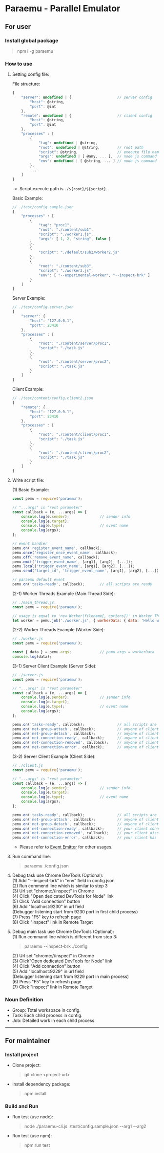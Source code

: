 # Paraemu - Parallel Emulator #

## For user ##

### Install global package ###

> npm i -g paraemu

### How to use ###

1. Setting config file:

    File structure:
    ```javascript
    {
        "server": undefined | {                     // server config
            "host": @string,
            "port": @int
        },
        "remote": undefined | {                     // client config
            "host": @string,
            "port": @int
        },
        "processes" : [
            {
                "tag": undefined | @string,
                "root": undefined | @string,        // root path
                "script": @string,                  // execute file name
                "args": undefined | [ @any, ... ],  // node js command line arguments
                "env": undefined | [ @string, ... ] // node js command line options
            },
            ...
        ]
    }
    ```

    * Script execute path is `./${root}/${script}`.

    Basic Example:
    ```javascript
    // ./test/config.sample.json
    {
        "processes" : [
            {
                "tag": "proc1",
                "root": "./content/sub1",
                "script": "./worker1.js",
                "args": [ 1, 2, "string", false ]
            },
            {
                "script": "./default/sub2/worker2.js"
            },
            {
                "root": "./content/sub3",
                "script": "./worker3.js",
                "env": [ "--experimental-worker", "--inspect-brk" ]
            }
        ]
    }
    ```

    Server Example:
    ```javascript
    // ./test/config.server.json
    {
        "server": {
            "host": "127.0.0.1",
            "port": 23410
        },
        "processes" : [
            {
                "root": "./content/server/proc1",
                "script": "./task.js"
            },
            {
                "root": "./content/server/proc2",
                "script": "./task.js"
            }
        ]
    }
    ```

    Client Example:
    ```javascript
    // ./test/content/config.client2.json
    {
        "remote": {
            "host": "127.0.0.1",
            "port": 23410
        },
        "processes" : [
            {
                "root": "./content/client/proc1",
                "script": "./task.js"
            },
            {
                "root": "./content/client/proc2",
                "script": "./task.js"
            }
        ]
    }
    ```

2. Write script file:

    (1) Basic Example:
    ```javascript
    const pemu = require('paraemu');

    // "...args" is "rest parameter"
    const callback = (e, ...args) => {
        console.log(e.sender);              // sender info
        console.log(e.target);
        console.log(e.type);                // event name
        console.log(args);
    };

    // event handler
    pemu.on('register_event_name', callback);                               // register event
    pemu.once('register_once_event_name', callback);                        // register event once
    pemu.off('remove_event_name', callback);                                // remove event
    pemu.emit('trigger_event_name', [arg1], [arg2], [...]);                 // trigger event (broadcast)
    pemu.local('trigger_event_name', [arg1], [arg2], [...]);                // trigger event (local group)
    pemu.send('target_id', 'trigger_event_name', [arg1], [arg2], [...]);    // trigger event (target group)

    // paraemu default event
    pemu.on('tasks-ready', callback);       // all scripts are ready
    ```

    (2-1) Worker Threads Example (Main Thread Side):
    ```javascript
    // ./main_thread.js
    const pemu = require('paraemu');

    // usage is equal to 'new Worker(filename[, options])' in Worker Threads
    let worker = pemu.job('./worker.js', { workerData: { data: 'Hello world!' } });
    ```

    (2-2) Worker Threads Example (Worker Side):
    ```javascript
    // ./worker.js
    const pemu = require('paraemu');

    const { data } = pemu.args;             // pemu.args = workerData
    console.log(data);
    ```

    (3-1) Server Client Example (Server Side):
    ```javascript
    // ./server.js
    const pemu = require('paraemu');

    // "...args" is "rest parameter"
    const callback = (e, ...args) => {
        console.log(e.sender);              // sender info
        console.log(e.target);
        console.log(e.type);                // event name
        console.log(args);
    };

    pemu.on('tasks-ready', callback);               // all scripts are ready in server side
    pemu.on('net-group-attach', callback);          // anyone of clients connected successfully
    pemu.on('net-group-detach', callback);          // anyone of clients disconnected
    pemu.on('net-connection-ready', callback);      // anyone of clients connected successfully
    pemu.on('net-connection-removed', callback);    // anyone of clients disconnected
    pemu.on('net-connection-error', callback);      // anyone of clients has gone wrong
    ```

    (3-2) Server Client Example (Client Side):
    ```javascript
    // ./client.js
    const pemu = require('paraemu');

    // "...args" is "rest parameter"
    const callback = (e, ...args) => {
        console.log(e.sender);              // sender info
        console.log(e.target);
        console.log(e.type);                // event name
        console.log(args);
    };

    pemu.on('tasks-ready', callback);               // all scripts are ready in client side
    pemu.on('net-group-attach', callback);          // anyone of clients connected successfully
    pemu.on('net-group-detach', callback);          // anyone of clients disconnected
    pemu.on('net-connection-ready', callback);      // your client connected successfully
    pemu.on('net-connection-removed', callback);    // your client disconnected
    pemu.on('net-connection-error', callback);      // your client has gone wrong
    ```

    * Please refer to [Event Emitter](https://nodejs.org/api/events.html) for other usages.

3. Run command line:
    > paraemu ./config.json

4. Debug task use Chrome DevTools (Optional):  
    (1) Add "--inspect-brk" in "env" field in config.json  
    (2) Run commend line which is similar to step 3  
    (3) Url set "chrome://inspect" in Chrome  
    (4) Click "Open dedicated DevTools for Node" link  
    (5) Click "Add connection" button  
    (6) Add "localhost:9230" in url field  
        (Debugger listening start from 9230 port in first child process)  
    (7) Press "F5" key to refresh page  
    (8) Click "inspect" link in Remote Target  

5. Debug main task use Chrome DevTools (Optional):  
    (1) Run command line which is different from step 3:  
    > paraemu --inspect-brk ./config

    (2) Url set "chrome://inspect" in Chrome  
    (3) Click"Open dedicated DevTools for Node" link  
    (4) Click "Add connection" button  
    (5) Add "localhost:9229" in url field  
        (Debugger listening start from 9229 port in main process)  
    (6) Press "F5" key to refresh page  
    (7) Click "inspect" link in Remote Target

### Noun Definition ###

* Group: Total workspace in config.
* Task: Each child process in config.
* Job: Detailed work in each child process.

---

## For maintainer ##

### Install project ###

* Clone project:
    > git clone \<project-url\>

* Install dependency package:
    > npm install

### Build and Run ###

* Run test (use node):
    > node ./paraemu-cli.js ./test/config.sample.json --arg1 --arg2

* Run test (use npm):
    > npm run test
